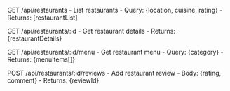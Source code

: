 GET /api/restaurants
    - List restaurants
    - Query: {location, cuisine, rating}
    - Returns: [restaurantList]

GET /api/restaurants/:id
    - Get restaurant details
    - Returns: {restaurantDetails}

GET /api/restaurants/:id/menu
    - Get restaurant menu
    - Query: {category}
    - Returns: {menuItems[]}

POST /api/restaurants/:id/reviews
    - Add restaurant review
    - Body: {rating, comment}
    - Returns: {reviewId}
